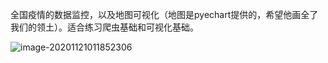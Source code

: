 全国疫情的数据监控，以及地图可视化（地图是pyechart提供的，希望他画全了我们的领土）。适合练习爬虫基础和可视化基础。

![image-20201121011852306](C:\Users\HUAWEI\AppData\Roaming\Typora\typora-user-images\image-20201121011852306.png)
